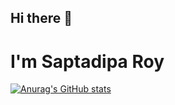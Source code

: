 ## Hi there 👋
# I'm Saptadipa Roy

[![Anurag's GitHub stats](https://github-readme-stats.vercel.app/api?username=Saptadipa-Roy)](https://github.com/Saptadipa-Roy/github-readme-stats)

<!--
**Saptadipa-Roy/Saptadipa-Roy** is a ✨ _special_ ✨ repository because its `README.md` (this file) appears on your GitHub profile.

Here are some ideas to get you started:

- 🔭 I’m currently working on ...
- 🌱 I’m currently learning ...
- 👯 I’m looking to collaborate on ...
- 🤔 I’m looking for help with ...
- 💬 Ask me about ...
- 📫 How to reach me: ...
- 😄 Pronouns: ...
- ⚡ Fun fact: ...
-->
